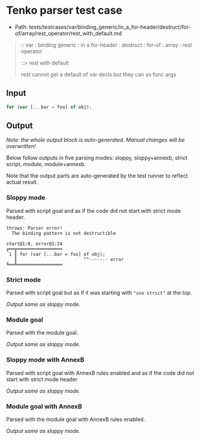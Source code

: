 # Tenko parser test case

- Path: tests/testcases/var/binding_generic/in_a_for-header/destruct/for-of/array/rest_operator/rest_with_default.md

> :: var : binding generic : in a for-header : destruct : for-of : array : rest operator
>
> ::> rest with default
>
> rest cannot get a default of var decls but they can as func args

## Input

`````js
for (var [...bar = foo] of obj);
`````

## Output

_Note: the whole output block is auto-generated. Manual changes will be overwritten!_

Below follow outputs in five parsing modes: sloppy, sloppy+annexb, strict script, module, module+annexb.

Note that the output parts are auto-generated by the test runner to reflect actual result.

### Sloppy mode

Parsed with script goal and as if the code did not start with strict mode header.

`````
throws: Parser error!
  The binding pattern is not destructible

start@1:0, error@1:24
╔══╦═════════════════
 1 ║ for (var [...bar = foo] of obj);
   ║                         ^^------- error
╚══╩═════════════════

`````

### Strict mode

Parsed with script goal but as if it was starting with `"use strict"` at the top.

_Output same as sloppy mode._

### Module goal

Parsed with the module goal.

_Output same as sloppy mode._

### Sloppy mode with AnnexB

Parsed with script goal with AnnexB rules enabled and as if the code did not start with strict mode header.

_Output same as sloppy mode._

### Module goal with AnnexB

Parsed with the module goal with AnnexB rules enabled.

_Output same as sloppy mode._
